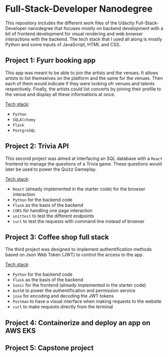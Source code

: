 # Full-Stack-Developer Nanodegree

This repository includes the different work files of the Udacity Full-Stack-Developer nanodegree that focuses mostly on backend development with a bit of frontend development for visual rendering and web browser interactions with the backend.
The tech stack that I used all along is mostly Python and some inputs of JavaScript, HTML and CSS.


## Project 1: Fyurr booking app

This app was meant to be able to join the artists and the venues. It allows artists to list themselves on the platform and the same for the venues. Then each of them would indicate if they were looking ofr venues and talents respectively. Finally, the artists could list concerts by joining their profile to the venue and display all these informations at once.

<u>Tech stack</u>:
- `Python`
- `SQLAlchemy`
- `Flask`
- `PostgreSQL`


## Project 2: Trivia API

This second project was aimed at interfacing an SQL database with a `React` frontend to manage the questions of a Trivia game. These questions would later be used to power the Quizz Gameplay.

<u>Tech stack</u>:
- `React` (already implemented in the starter code) for the browser interaction
- `Python` for the backend code
- `Flask` as the basis of the backend
- `CORS` for handling one page interaction
- `unittest` to test the different endpoints
- `curl` to test the requests with command line instead of browser


## Project 3: Coffee shop full stack

The third project was designed to implement authentification methods based on Json Web Token (JWT) to control the access to the app.

<u>Tech stack</u>:
- `Python` for the backend code
- `Flask` as the basis of the backend
- `Ionic` for the frontend (already implemented in the starter code)
- `Auth0` to power the authentification and permission service
- `jose` for encoding and decoding the JWT tokens
- `Postman` to have a visual interface when making requests to the website
- `curl` to make requests directly from the terminal

## Project 4: Containerize and deploy an app on AWS EKS



## Project 5: Capstone project